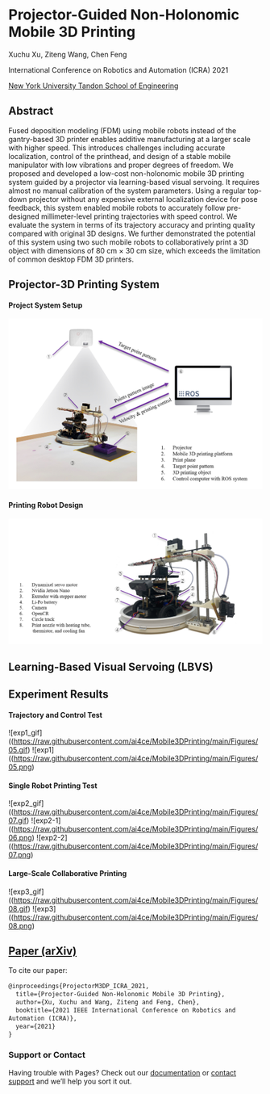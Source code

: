 # Projector-Guided Non-Holonomic Mobile 3D Printing

Xuchu Xu, Ziteng Wang, Chen Feng

International Conference on Robotics and Automation (ICRA) 2021

[New York University Tandon School of Engineering](https://ai4ce.github.io)

## Abstract
Fused deposition modeling (FDM) using mobile robots instead of the gantry-based 3D printer enables additive manufacturing at a larger scale with higher speed. This introduces challenges including accurate localization, control of the printhead, and design of a stable mobile manipulator with low vibrations and proper degrees of freedom. We proposed and developed a low-cost non-holonomic mobile 3D printing system guided by a projector via learning-based visual servoing. It requires almost no manual calibration of the system parameters. Using a regular top-down projector without any expensive external localization device for pose feedback, this system enabled mobile robots to accurately follow pre-designed millimeter-level printing trajectories with speed control. We evaluate the system in terms of its trajectory accuracy and printing quality compared with original 3D designs. We further demonstrated the potential of this system using two such mobile robots to collaboratively print a 3D object with dimensions of 80 cm × 30 cm size, which exceeds the limitation of common desktop FDM 3D printers.

## Projector-3D Printing System 
#### Project System Setup
![System Setup](https://raw.githubusercontent.com/ai4ce/Mobile3DPrinting/main/Figures/01.png)

#### Printing Robot Design
![Robot Design](https://raw.githubusercontent.com/ai4ce/Mobile3DPrinting/main/Figures/02.png)

## Learning-Based Visual Servoing (LBVS)

## Experiment Results
#### Trajectory and Control Test
![exp1_gif]((https://raw.githubusercontent.com/ai4ce/Mobile3DPrinting/main/Figures/05.gif)
![exp1]((https://raw.githubusercontent.com/ai4ce/Mobile3DPrinting/main/Figures/05.png)
#### Single Robot Printing Test
![exp2_gif]((https://raw.githubusercontent.com/ai4ce/Mobile3DPrinting/main/Figures/07.gif)
![exp2-1]((https://raw.githubusercontent.com/ai4ce/Mobile3DPrinting/main/Figures/06.png)
![exp2-2]((https://raw.githubusercontent.com/ai4ce/Mobile3DPrinting/main/Figures/07.png)
#### Large-Scale Collaborative Printing
![exp3_gif]((https://raw.githubusercontent.com/ai4ce/Mobile3DPrinting/main/Figures/08.gif)
![exp3]((https://raw.githubusercontent.com/ai4ce/Mobile3DPrinting/main/Figures/08.png)

## [Paper (arXiv)](https://arxiv.org/abs/2105.08950)
To cite our paper:
```
@inproceedings{ProjectorM3DP_ICRA_2021,
  title={Projector-Guided Non-Holonomic Mobile 3D Printing},
  author={Xu, Xuchu and Wang, Ziteng and Feng, Chen},
  booktitle={2021 IEEE International Conference on Robotics and Automation (ICRA)},
  year={2021}
}
```


### Support or Contact

Having trouble with Pages? Check out our [documentation](https://docs.github.com/categories/github-pages-basics/) or [contact support](https://support.github.com/contact) and we’ll help you sort it out.

